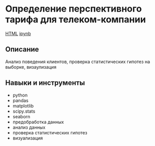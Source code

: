 # Определение перспективного тарифа для телеком-компании
[HTML](https://github.com/Malakhova-Natalya/Portfolio/blob/main/tariff_project/tariff_project.html "html") [ipynb](https://github.com/Malakhova-Natalya/Portfolio/blob/main/tariff_project/tariff_project.ipynb "ipynb") 
## Описание	
Анализ поведения клиентов, проверка статистических гипотез на выборке, визаулизация
## Навыки и инструменты
- python 
- pandas 
- matplotlib
- scipy.stats
- seaborn
- предобработка данных 
- анализ данных
- проверка статистических гипотез
- визуализация
